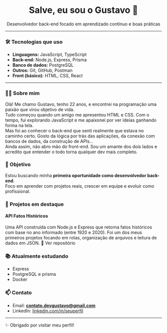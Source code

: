 <h1 align="center">Salve, eu sou o Gustavo 👋</h1>

<p align="center">Desenvolvedor back-end focado em aprendizado contínuo e boas práticas</p>

---

### 🛠️ Tecnologias que uso

- **Linguagens:** JavaScript, TypeScript
- **Back-end:** Node.js, Express, Prisma
- **Banco de dados:** PostgreSQL
- **Outros:** Git, GitHub, Postman
- **Front (básico):** HTML, CSS, React

---
### 👨‍💻 Sobre mim

Olá! Me chamo Gustavo, tenho 22 anos, e encontrei na programação uma paixão que virou objetivo de vida.  
Tudo começou quando um amigo me apresentou HTML e CSS. Com o tempo, fui explorando JavaScript e me apaixonei por ver ideias ganhando forma na tela.  
Mas foi ao conhecer o back-end que senti realmente que estava no caminho certo. Gosto da lógica por trás das aplicações, da conexão com bancos de dados, da construção de APIs…  
Ainda assim, não abro mão do front-end. Sou um amante dos dois lados e acredito que entender o todo torna qualquer dev mais completo.

### 🎯 Objetivo

Estou buscando minha **primeira oportunidade como desenvolvedor back-end**.  
Foco em aprender com projetos reais, crescer em equipe e evoluir como profissional.


### 🚧 Projetos em destaque

#### API Fatos Históricos
Uma API construída com Node.js e Express que retorna fatos históricos com base no ano informado (entre 1920 e 2020). Foi um dos meus primeiros projetos focando em rotas, organização de arquivos e leitura de dados em JSON.
🔗 Ver repositório

### 📚 Atualmente estudando

- Express
- PostgreSQL e prisma
- Docker

### 📫 Contato

- Email: **contato.devgustavo@gmail.com**
- LinkedIn: [linkedin.com/in/seuperfil](https://linkedin.com/in/seuperfil](https://www.linkedin.com/public-profile/settings?trk=d_flagship3_profile_self_view_public_profile))

---

✨ Obrigado por visitar meu perfil!
